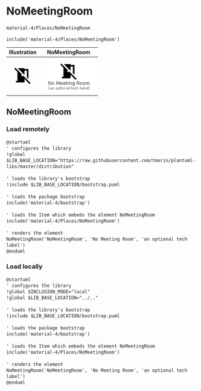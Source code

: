 # NoMeetingRoom


```text
material-4/Places/NoMeetingRoom
```

```text
include('material-4/Places/NoMeetingRoom')
```



| Illustration | NoMeetingRoom |
| :---: | :---: |
| ![illustration for Illustration](../../material-4/Places/NoMeetingRoom.png) | ![illustration for NoMeetingRoom](../../material-4/Places/NoMeetingRoom.Local.png) |




## NoMeetingRoom

### Load remotely
```plantuml
@startuml
' configures the library
!global $LIB_BASE_LOCATION="https://raw.githubusercontent.com/tmorin/plantuml-libs/master/distribution"

' loads the library's bootstrap
!include $LIB_BASE_LOCATION/bootstrap.puml

' loads the package bootstrap
include('material-4/bootstrap')

' loads the Item which embeds the element NoMeetingRoom
include('material-4/Places/NoMeetingRoom')

' renders the element
NoMeetingRoom('NoMeetingRoom', 'No Meeting Room', 'an optional tech label')
@enduml
```

### Load locally
```plantuml
@startuml
' configures the library
!global $INCLUSION_MODE="local"
!global $LIB_BASE_LOCATION="../.."

' loads the library's bootstrap
!include $LIB_BASE_LOCATION/bootstrap.puml

' loads the package bootstrap
include('material-4/bootstrap')

' loads the Item which embeds the element NoMeetingRoom
include('material-4/Places/NoMeetingRoom')

' renders the element
NoMeetingRoom('NoMeetingRoom', 'No Meeting Room', 'an optional tech label')
@enduml
```

